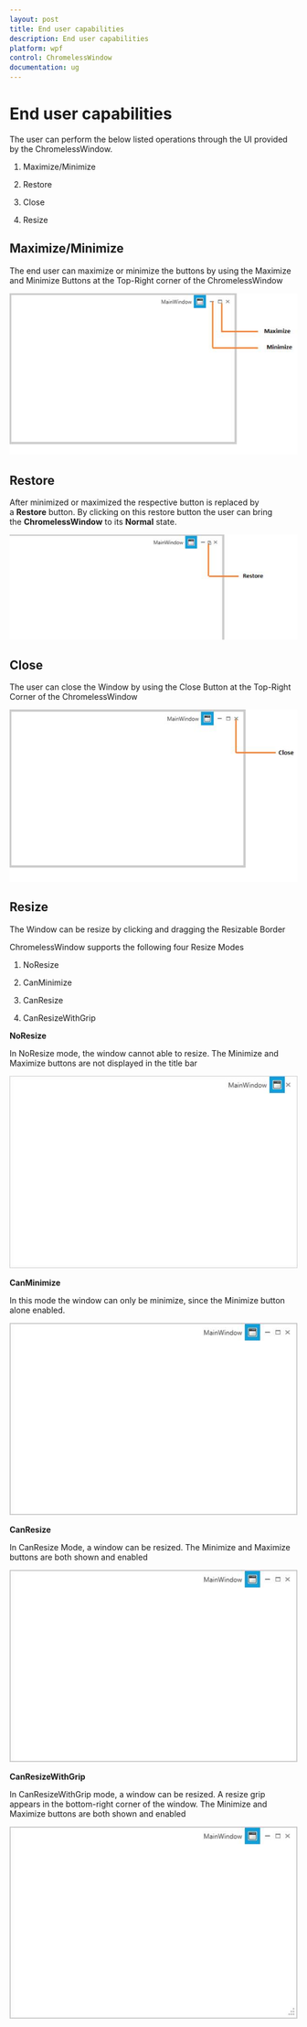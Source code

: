 ```yaml
---
layout: post
title: End user capabilities
description: End user capabilities
platform: wpf
control: ChromelessWindow
documentation: ug
---
```

# End user capabilities


The user can perform the below listed operations through the UI provided by the ChromelessWindow. 


1. Maximize/Minimize

2. Restore

3. Close

4. Resize

## Maximize/Minimize

The end user can maximize or minimize the buttons by using the Maximize and Minimize Buttons at the Top-Right corner of the ChromelessWindow

![C:/Users/Sugapriya.Mariappan/Desktop/chromelesswindow/m1.png](End-user-capabilities_images/End-user-capabilities_img1.jpeg)


## Restore

After minimized or maximized the respective button is replaced by a **Restore** button. By clicking on this restore button the user can bring the **ChromelessWindow** to its **Normal** state.

![](End-user-capabilities_images/End-user-capabilities_img2.jpeg)


## Close

The user can close the Window by using the Close Button at the Top-Right Corner of the ChromelessWindow

![C:/Users/Sugapriya.Mariappan/Desktop/chromelesswindow/m3.png](End-user-capabilities_images/End-user-capabilities_img3.jpeg)


## Resize

The Window can be resize by clicking and dragging the Resizable Border


ChromelessWindow supports the following four Resize Modes


1. NoResize

2. CanMinimize

3. CanResize

4. CanResizeWithGrip

**NoResize**


In NoResize mode, the window cannot able to resize. The Minimize and Maximize buttons are not displayed in the title bar

![](End-user-capabilities_images/End-user-capabilities_img4.jpeg)


**CanMinimize**

In this mode the window can only be minimize, since the Minimize button alone enabled.  

![](End-user-capabilities_images/End-user-capabilities_img5.jpeg)


**CanResize**

In CanResize Mode, a window can be resized. The Minimize and Maximize buttons are both shown and enabled

![](End-user-capabilities_images/End-user-capabilities_img6.jpeg)

**CanResizeWithGrip**


In CanResizeWithGrip mode, a window can be resized. A resize grip appears in the bottom-right corner of the window. The Minimize and Maximize buttons are both shown and enabled

![](End-user-capabilities_images/End-user-capabilities_img7.jpeg)


